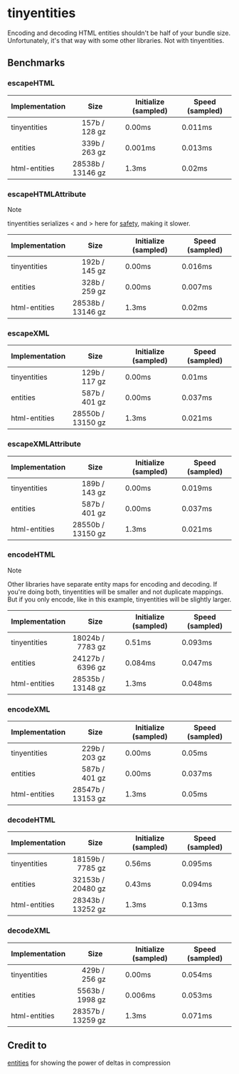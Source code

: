# tinyentities

Encoding and decoding HTML entities shouldn't be half of your bundle size. Unfortunately, it's that way with some other libraries. Not with tinyentities.

## Benchmarks
### escapeHTML
| Implementation | Size | Initialize (sampled) | Speed (sampled) |
| --- | --- | --- | --- |
| tinyentities |   157b /   128 gz | 0.00ms | 0.011ms |
| entities |   339b /   263 gz | 0.001ms | 0.013ms |
| html-entities | 28538b / 13146 gz | 1.3ms | 0.02ms |

### escapeHTMLAttribute
> [!NOTE]
> tinyentities serializes &lt; and &gt; here for [safety](https://developer.chrome.com/blog/escape-attributes),
> making it slower.

| Implementation | Size | Initialize (sampled) | Speed (sampled) |
| --- | --- | --- | --- |
| tinyentities |   192b /   145 gz | 0.00ms | 0.016ms |
| entities |   328b /   259 gz | 0.00ms | 0.007ms |
| html-entities | 28538b / 13146 gz | 1.3ms | 0.02ms |

### escapeXML
| Implementation | Size | Initialize (sampled) | Speed (sampled) |
| --- | --- | --- | --- |
| tinyentities |   129b /   117 gz | 0.00ms | 0.01ms |
| entities |   587b /   401 gz | 0.00ms | 0.037ms |
| html-entities | 28550b / 13150 gz | 1.3ms | 0.021ms |

### escapeXMLAttribute
| Implementation | Size | Initialize (sampled) | Speed (sampled) |
| --- | --- | --- | --- |
| tinyentities |   189b /   143 gz | 0.00ms | 0.019ms |
| entities |   587b /   401 gz | 0.00ms | 0.037ms |
| html-entities | 28550b / 13150 gz | 1.3ms | 0.021ms |

### encodeHTML
> [!NOTE]
> Other libraries have separate entity maps for encoding and decoding.
> If you're doing both, tinyentities will be smaller and not duplicate mappings.
> But if you only encode, like in this example, tinyentities will be slightly larger.

| Implementation | Size | Initialize (sampled) | Speed (sampled) |
| --- | --- | --- | --- |
| tinyentities | 18024b /  7783 gz | 0.51ms | 0.093ms |
| entities | 24127b /  6396 gz | 0.084ms | 0.047ms |
| html-entities | 28535b / 13148 gz | 1.3ms | 0.048ms |

### encodeXML
| Implementation | Size | Initialize (sampled) | Speed (sampled) |
| --- | --- | --- | --- |
| tinyentities |   229b /   203 gz | 0.00ms | 0.05ms |
| entities |   587b /   401 gz | 0.00ms | 0.037ms |
| html-entities | 28547b / 13153 gz | 1.3ms | 0.05ms |

### decodeHTML
| Implementation | Size | Initialize (sampled) | Speed (sampled) |
| --- | --- | --- | --- |
| tinyentities | 18159b /  7785 gz | 0.56ms | 0.095ms |
| entities | 32153b / 20480 gz | 0.43ms | 0.094ms |
| html-entities | 28343b / 13252 gz | 1.3ms | 0.13ms |

### decodeXML
| Implementation | Size | Initialize (sampled) | Speed (sampled) |
| --- | --- | --- | --- |
| tinyentities |   429b /   256 gz | 0.00ms | 0.054ms |
| entities |  5563b /  1998 gz | 0.006ms | 0.053ms |
| html-entities | 28357b / 13259 gz | 1.3ms | 0.071ms |

## Credit to
[entities](https://github.com/fb55/entities) for showing the power of deltas in compression
